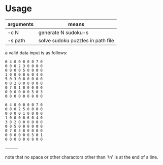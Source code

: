 # Usage

| arguments | means |
|-----------|-------|
|-c N       | generate N sudoku-s|
|-s path    | solve sudoku puzzles in path file |

a valid data input is as follows:

    6 4 0 0 0 0 0 7 0
    0 0 0 2 3 0 0 0 0
    0 0 0 0 5 0 0 0 0
    1 0 0 0 0 6 0 4 0
    5 0 3 0 0 0 0 0 0
    0 0 2 0 0 0 0 0 0
    0 7 0 1 0 0 0 0 0
    0 0 0 0 0 0 5 0 3
    0 0 0 0 0 0 8 0 0

    6 4 0 0 0 0 0 7 0
    0 0 0 2 5 0 0 0 0
    0 0 0 0 1 0 0 0 0
    1 0 0 0 0 6 0 4 0
    3 0 2 0 0 0 0 0 0
    0 0 5 0 0 0 0 0 0
    0 7 0 3 0 0 0 0 0
    0 0 0 0 0 0 5 0 1
    0 0 0 0 0 0 8 0 0
    
    ………………
    
note that no space or other charactors other than '\\n' is at the end of a line.
